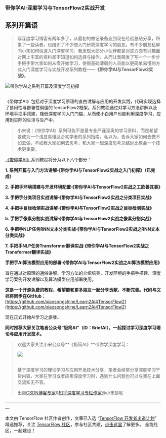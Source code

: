 ### 带你学AI·深度学习与TensorFlow2实战开发


## **系列开篇语**

  

> 写深度学习博客有两年多了，从最初的做记录备忘到现在经验总结分享，积累了一些读者，也结识了不少想入门研究深度学习的朋友。有不少朋友私聊问小宋如何快速入门深度学习，我发现大部分小伙伴都是对这方面有兴趣面对网上丰富的资料却不知道如何选择与操作。从而让我萌发了写一个一步步手把手带大家如何从零开始学习，使得基础薄弱的人员能以更简单易懂的方式入门深度学习与实战开发系列教程——**《带你学AI与TensorFlow2实战》**。

![带你学AI之系列开篇及深度学习初探](https://img-blog.csdnimg.cn/img_convert/9f10931356b7223c0bd98576bc8861a3.png)​

![](data:image/gif;base64,R0lGODlhAQABAPABAP///wAAACH5BAEKAAAALAAAAAABAAEAAAICRAEAOw== "点击并拖拽以移动")

《带你学AI》包括对于深度学习原理的直白讲解与应用的开发实践，代码实现选择了易用性与部署性俱佳的TensorFlow2框架。系列教程通过对学习方法讲解以及环境手把手搭建，降低深度学习入门门槛，从而使小白用户也能利用深度学习，应用到实际的生活与生产中。

  

> 小宋说：《带你学AI》系列可能不是最专业严谨深奥的学习资料，而是希望要成为一个浅显易懂适合初学者的系列指南。私以为，告诉大家如何去做不如去做，不如教大家如何去思考，和大家一起深度思考总结远比教会一个技术更重要。

  

[《带你学AI》](https://github.com/xiaosongshine/Learn2Ai4TensorFlow2)系列教程将分为以下八个部分：

**1. 系列开篇与入门方法讲解·《带你学AI与TensorFlow2实战之入门初探》（已完成）**

**2. 手把手环境搭建与开发环境配置·《带你学AI与TensorFlow2实战之工欲善其事》**

**3. 手把手分类项目实战讲解·《带你学AI与TensorFlow2实战之分类项目实战》**

**4. 手把手目标检测实战讲解·《带你学AI与TensorFlow2实战之目标检测实战》**

**5. 手把手像素分割实战讲解·《带你学AI与TensorFlow2实战之像素分割实战》**

**6. 手把手NLP任务RNN文本分类实战·《带你学AI与TensorFlow2实战之RNN文本分类实战》**

**7. 手把手NLP任务Transformer翻译实战·《带你学AI与TensorFlow2实战之Transformer翻译实战》**

**手把手AI算法模型应用的部署·《带你学AI与TensorFlow2实战之AI算法模型应用》**

旨在通过对原理的通俗讲解、学习方法的介绍培养、开发环境的手把手搭建、深度学习案例开发讲解以及算法模型应用部署使用。

**这是一个开源免费的教程，希望能和更多朋友一起分享贡献，不断完善。代码与文档将同步在GitHub：**[https://github.com/xiaosongshine/Learn2Ai4TensorFlow2](https://github.com/xiaosongshine/Learn2Ai4TensorFlow2)

  

现在正式开始AI学习之旅喽...

**同时推荐大家关注笔者公众号“极简AI”（ID：BriefAI），一起探讨学习深度学习理论与应用开发技术。**

> 欢迎大家关注小宋公众号**《极简AI》**带你学深度学习：
> 
> ![](https://img-blog.csdnimg.cn/img_convert/f4c0601fd8f86b2795e3d00928660bd9.png)​
> 
> ![](data:image/gif;base64,R0lGODlhAQABAPABAP///wAAACH5BAEKAAAALAAAAAABAAEAAAICRAEAOw== "点击并拖拽以移动")
> 
> ​基于深度学习的理论学习与应用开发技术分享，笔者会经常分享深度学习干货内容，大家在学习或者应用深度学习时，遇到什么问题也可以与我在上面交流知无不答。
> 
> 出自[CSDN博客专家](https://xiaosongshine.blog.csdn.net/)&[知乎深度学习专栏作家](https://www.zhihu.com/people/xiaosongshine/activities)@小宋是呢

—————————————————————————————————————

本文由 TensorFlow 社区作者创作，文章已入选 “[TensorFlow 开发者出道计划](https://blog.csdn.net/tensorflowforum/article/details/109832059)” 精选推荐，关注 [TensorFlow 社区](https://blog.csdn.net/tensorflowforum)，参与社区共建，[点击这里](https://blog.csdn.net/tensorflowforum/article/details/109822833)了解更多。 全能社区，一起建设！
